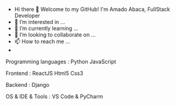 -  Hi there 👋 Welcome to my GitHub! I'm Amado Abaca, FullStack Developer
- 👀 I’m interested in ...
- 🌱 I’m currently learning ...
- 💞️ I’m looking to collaborate on ...
- 📫 How to reach me ...
- 
Programming languages :
  Python
  JavaScript

Frontend :
  ReactJS
  Html5
  Css3
  
  
Backend :
  Django

OS & IDE & Tools :
VS Code & PyCharm
<!---
indalkumaryadav/indalkumaryadav is a ✨ special ✨ repository because its `README.md` (this file) appears on your GitHub profile.
You can click the Preview link to take a look at your changes.
--->
